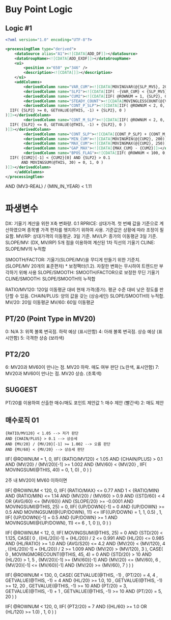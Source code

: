 # Buy Point Logic


## Logic #1

```xml
<?xml version="1.0" encoding="UTF-8"?>

<processingElem type="derived">
	<dataSource alias="A1"><![CDATA[ADD_DF]]></dataSource>
	<dataGroupName><![CDATA[ADD_EXDF]]></dataGroupName>
	<ui>
		<position x="650" y="346" />
		<description><![CDATA[]]></description>
	</ui>
	<addColumns>
		<derivedColumn name="VAR_CUM"><![CDATA[MOVINGVAR(@{SLP_MV5}, 20) * 15]]></derivedColumn>
		<derivedColumn name="SLP2"><![CDATA[IIF( -{VAR_CUM} < {SLP_MV5} AND {SLP_MV5} < {VAR_CUM}, 0, {SLP_MV5} )]]></derivedColumn>
		<derivedColumn name="CUM2"><![CDATA[IIF( @ROWNUM = 1, {SLP2}, GETVALUE(@THIS, -1) + {SLP2} )]]></derivedColumn>
		<derivedColumn name="STEADY_COUNT"><![CDATA[MOVINGLESSCOUNT(@{VAR_CUM}, 30, 0.1)]]></derivedColumn>
		<derivedColumn name="CONT_P_SLP"><![CDATA[IIF( @ROWNUM < 2, 0,
  IIF( {SLP2} >= 0, GETVALUE(@THIS, -1) + {SLP2}, 0 )
)]]></derivedColumn>
		<derivedColumn name="CONT_M_SLP"><![CDATA[IIF( @ROWNUM < 2, 0,
  IIF( {SLP2} <= 0, GETVALUE(@THIS, -1) + {SLP2}, 0 )
)]]></derivedColumn>
		<derivedColumn name="CONT_SLP"><![CDATA[{CONT_P_SLP} + {CONT_M_SLP}]]></derivedColumn>
		<derivedColumn name="MIN_CUM"><![CDATA[MOVINGMIN(@{CUM2}, 200)]]></derivedColumn>
		<derivedColumn name="MAX_CUM"><![CDATA[MOVINGMAX(@{CUM2}, 250)]]></derivedColumn>
		<derivedColumn name="GAP_MAX"><![CDATA[{MAX_CUM} - {CUM2}]]></derivedColumn>
		<derivedColumn name="BPOS_FLAG"><![CDATA[IIF( @ROWNUM < 100, 0,
  IIF( {CUM2}[-1] < {CUM2}[0] AND {SLP2} > 0.1
       AND MOVINGSUM(@THIS, 30) = 0, 1, 0 )
)]]></derivedColumn>
	</addColumns>
</processingElem>
```


AND {MV3-REAL} / {MIN_IN_YEAR} < 1.11


# 파생변수
DX: 기울기 계산을 위한 X축 변화량. 0.1
RPRICE: 상대가격. 첫 번째 값을 기준으로 계산하였으며 종목별 가격 편차를 헷지하기 위하여 사용. 기준값은 상황에 따라 조정이 필요함.
MV/RP: 상대가격의 이동평균. 3일 기준.
MV/LP: 종가의 이동평균 3일 기준.
SLOPE/MV: (DX, MV/RP) 5개 점을 이용하여 계산된 1차 직선의 기울기
CLINE: SLOPE/MV의 누적합

SMOOTH/FACTOR: 기울기(SLOPE/MV)을 무디게 만들기 위한 기준치. (SLOPE/MV 20개의 표준편차) * 보정팩터(1.2). 자잘한 변화는 무시하여 트렌드만 부각하기 위해 사용
SLOPE/SMOOTH: SMOOTH/FACTOR으로 보정한 무딘 기울기
CLINE/SMOOTH: SLOPE/SMOOTH의 누적합


RATIO/MV120: 120일 이동평균 대비 현재 가격(종가). 평균 수준 대비 낮은 정도를 판단할 수 있음.
CHAIN/PLUS: 양의 값을 갖는 (상승세인) SLOPE/SMOOTH의 누적합.
MV/20: 20일 이동평균
MV/60: 60일 이동평균


## PT/20 (Point Type in MV20)
0: N/A
3: 위쪽 볼록 변곡점. 하락 예상 (표시안함)
4: 아래 볼록 변곡점. 상승 예상 (표시안함)
5: 극격한 상승 (보라색)

## PT2/20
6: MV20과 MV60이 만나는 점. MV20 하락. 매도 여부 판단 (노란색, 표시안함)
7: MV20과 MV60이 만나는 점. MV20 상승. (초록색)

## SUGGEST
PT/20를 이용하여 산출한 매수/매도 포인트 제안값
1: 매수 제안 (빨간색)
2: 매도 제안


## 매수로직 01

```
{RATIO/MV120} < 1.05 --> 저가 판단
AND {CHAIN/PLUS} > 0.1 --> 상승세
AND {MV/20} / {MV/20}[-1] >= 1.002 --> 오름 판단
AND {MV/60} < {MV/20} --> 상승세 판단
```



IIF( @ROWNUM = 1, 0,
  IIF( {RATIO/MV120} < 1.05
      AND {CHAIN/PLUS} > 0.1
      AND {MV/20} / {MV/20}[-1] >= 1.002
      AND {MV/60} < {MV/20}
    , IIF( MOVINGSUM(@THIS, 40) = 0, 1, 0)
    , 0 )
)


2주 내 MV20이 MV60 이하이면


IIF( @ROWNUM < 120, 0,
   IIF( {RATIO/MAX} <= 0.77
        AND 1 < {RATIO/MIN} AND {RATIO/MIN} <= 1.14
        AND {MV/20} / {MV/60} > 0.9
        AND ({STD/60} < 4 OR {AVG/60} <= {MV/60})
        AND {SLOPE/20} >= -0.0001
        AND MOVINGSUM(@THIS, 25) = 0,
   IIF( {UP/DOWN}[-1] = 0 AND {UP/DOWN} >= 0.5
        AND MOVINGSUM(@{UP/DOWN}, 11) <= IIF({UP/DOWN} = 1, 1, 0.5)
      , 1,
   IIF( {UP/DOWN}[-1] = 0.5 AND {UP/DOWN} >= 1
        AND MOVINGSUM(@{UP/DOWN}, 11) <= 6
      , 1, 0
   )), 0 )
)



IIF( @ROWNUM < 12, 0,
   IIF( MOVINGSUM(@THIS, 25) = 0 AND {STD/20} < 1.125,
      CASE( 0
         , ({HL/20}[-1] + {HL/20}) / 2 <= 0.991
           AND {HL/20} <= 0.985 AND {HL/RATIO} >= 1.0
           AND {AVG/S20} <= 4.2 AND {MV/20} < {MV/120}, 4
         , ({HL/20}[-1] + {HL/20}) / 2 >= 1.009 AND {MV/20} > {MV/120}, 3
      ),
      CASE( 0
         , MOVINGMORECOUNT(@THIS, 45, 4) = 0 AND {STD/20} > 10 AND {HL/20} > 1, 5
         , {MV/20}[-1] >= {MV/60}[-1] AND {MV/20} <= {MV/60}, 6
         , {MV/20}[-1] <= {MV/60}[-1] AND {MV/20} >= {MV/60}, 7
      )
   )
)


IIF( @ROWNUM < 130, 0,
   CASE( GETVALUE(@THIS, -1)
       , {PT/20} = 4, 4
       , GETVALUE(@THIS, -1) = 4 AND {HL/20} >= 1.0, 10
       , GETVALUE(@THIS, -1) >= 12, 20
       , GETVALUE(@THIS, -1) >= 10 AND {PT/20} = 3, GETVALUE(@THIS, -1) + 1
       , GETVALUE(@THIS, -1) >= 10 AND {PT/20} = 5, 20
   )
)


IIF( @ROWNUM < 120, 0,
   IIF( {PT2/20} = 7 AND ({HL/60} >= 1.0 OR {HL/120} >= 1.0)
      , 1, 0 )
)
